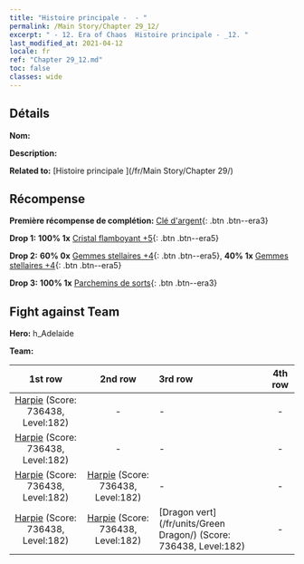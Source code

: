 ```yaml
---
title: "Histoire principale -  - "
permalink: /Main Story/Chapter 29_12/
excerpt: " - 12. Era of Chaos  Histoire principale - _12. "
last_modified_at: 2021-04-12
locale: fr
ref: "Chapter 29_12.md"
toc: false
classes: wide
---
```


## Détails

 **Nom:** 

 **Description:** 

 **Related to:** [Histoire principale ](/fr/Main Story/Chapter 29/)

## Récompense

 **Première récompense de complétion:** [Clé d'argent](/fr/Items/con_693/){: .btn .btn--era3}

 **Drop 1:** **100% 1x** [Cristal flamboyant +5](/fr/Items/mat_101/){: .btn .btn--era5}

 **Drop 2:** **60% 0x** [Gemmes stellaires +4](/fr/Items/mat_93/){: .btn .btn--era5}, **40% 1x** [Gemmes stellaires +4](/fr/Items/mat_93/){: .btn .btn--era5}

 **Drop 3:** **100% 1x** [Parchemins de sorts](/fr/Items/con_694/){: .btn .btn--era3}


## Fight against Team
 **Hero:** h_Adelaide

 **Team:**


  | 1st row | 2nd row | 3rd row | 4th row |
  |:----:|:----:|:----|:----:|
  | [Harpie](/fr/units/Harpy/) (Score: 736438, Level:182)  | - | - | - |
  | [Harpie](/fr/units/Harpy/) (Score: 736438, Level:182)  | - | - | - |
  | [Harpie](/fr/units/Harpy/) (Score: 736438, Level:182)  | [Harpie](/fr/units/Harpy/) (Score: 736438, Level:182)  | - | - |
  | [Harpie](/fr/units/Harpy/) (Score: 736438, Level:182)  | [Harpie](/fr/units/Harpy/) (Score: 736438, Level:182)  | [Dragon vert](/fr/units/Green Dragon/) (Score: 736438, Level:182)  | - |


